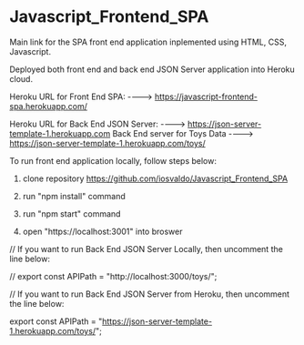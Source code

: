# Javascript_Frontend_SPA

Main link for the SPA front end application inplemented using HTML, CSS, Javascript.

Deployed both front end and back end JSON Server application into Heroku cloud.

Heroku URL for Front End SPA: ----> <https://javascript-frontend-spa.herokuapp.com/>

Heroku URL for Back End JSON Server: ----> <https://json-server-template-1.herokuapp.com>
Back End server for Toys Data ----> <https://json-server-template-1.herokuapp.com/toys/>

To run front end application locally, follow steps below:

1. clone repository <https://github.com/iosvaldo/Javascript_Frontend_SPA>

2. run "npm install" command

3. run "npm start" command

4. open "https://localhost:3001" into broswer

// If you want to run Back End JSON Server Locally, then uncomment the line below:

// export const APIPath = "http://localhost:3000/toys/";

// If you want to run Back End JSON Server from Heroku, then uncomment the line below:

export const APIPath = "https://json-server-template-1.herokuapp.com/toys/";
